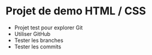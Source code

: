 # Projet de demo HTML / CSS

- Projet test pour explorer Git
- Utiliser GitHub
- Tester les branches
- Tester les commits

